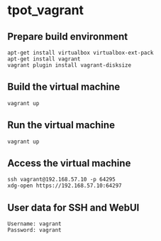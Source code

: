 # tpot_vagrant

## Prepare build environment
```
apt-get install virtualbox virtualbox-ext-pack
apt-get install vagrant
vagrant plugin install vagrant-disksize
```

## Build the virtual machine
```
vagrant up
```

## Run the virtual machine
```
vagrant up
```

## Access the virtual machine
```
ssh vagrant@192.168.57.10 -p 64295
xdg-open https://192.168.57.10:64297
```

## User data for SSH and WebUI
```
Username: vagrant
Password: vagrant
```
